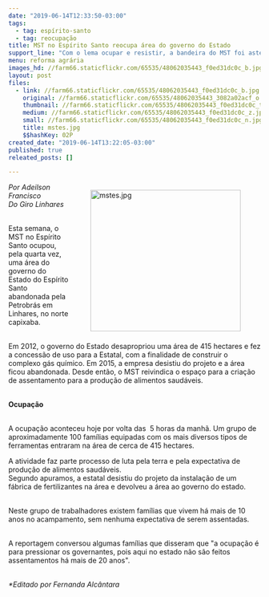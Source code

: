 ```yaml
---
date: "2019-06-14T12:33:50-03:00"
tags:
  - tag: espírito-santo
  - tag: reocupação
title: MST no Espírito Santo reocupa área do governo do Estado
support_line: "Com o lema ocupar e resistir, a bandeira do MST foi asteada no portão da área"
menu: reforma agrária
images_hd: //farm66.staticflickr.com/65535/48062035443_f0ed31dc0c_b.jpg
layout: post
files:
  - link: //farm66.staticflickr.com/65535/48062035443_f0ed31dc0c_b.jpg
    original: //farm66.staticflickr.com/65535/48062035443_3082a02acf_o.jpg
    thumbnail: //farm66.staticflickr.com/65535/48062035443_f0ed31dc0c_t.jpg
    medium: //farm66.staticflickr.com/65535/48062035443_f0ed31dc0c_z.jpg
    small: //farm66.staticflickr.com/65535/48062035443_f0ed31dc0c_n.jpg
    title: mstes.jpg
    $$hashKey: 02P
created_date: "2019-06-14T13:22:05-03:00"
published: true
releated_posts: []

---
```

<figure class="image" style="float:right"><img alt="mstes.jpg" height="282" src="//farm66.staticflickr.com/65535/48062035443_f0ed31dc0c_b.jpg" width="300" />
<figcaption></figcaption>
</figure>

<p><em>Por Adeilson Francisco<br />
Do Giro Linhares</em><br />
&nbsp;</p>

<p>Esta semana, o MST no Esp&iacute;rito Santo ocupou, pela quarta vez, uma&nbsp;&aacute;rea do governo do Estado do Esp&iacute;rito&nbsp; Santo abandonada pela Petrobr&aacute;s em Linhares, no norte capixaba.</p>

<p><br />
Em 2012, o governo do Estado desapropriou uma &aacute;rea de 415 hectares e fez a concess&atilde;o de uso para a Estatal, com a finalidade de construir o complexo g&aacute;s qu&iacute;mico. Em 2015, a empresa desistiu do projeto e a &aacute;rea ficou abandonada. Desde ent&atilde;o, o MST reivindica o espa&ccedil;o&nbsp;para a cria&ccedil;&atilde;o de assentamento para a produ&ccedil;&atilde;o de alimentos saud&aacute;veis.<br />
&nbsp;</p>

<p><strong>Ocupa&ccedil;&atilde;o</strong></p>

<p><br />
A ocupa&ccedil;&atilde;o aconteceu hoje por volta das&nbsp; 5 horas da manh&atilde;. Um grupo de aproximadamente 100 fam&iacute;lias equipadas com os mais diversos tipos de ferramentas entraram na &aacute;rea de cerca de 415 hectares.</p>

<p>A atividade&nbsp;faz parte processo de luta pela terra&nbsp;e pela expectativa de produ&ccedil;&atilde;o de alimentos saud&aacute;veis.<br />
Segundo apuramos, a estatal desistiu do projeto da instala&ccedil;&atilde;o de um f&aacute;brica de fertilizantes na &aacute;rea e devolveu a &aacute;rea ao governo do estado.</p>

<p><br />
Neste grupo de trabalhadores existem fam&iacute;lias que vivem h&aacute;&nbsp;mais de 10 anos no acampamento, sem nenhuma expectativa de serem assentadas.</p>

<p><br />
A reportagem conversou algumas fam&iacute;lias que disseram que&nbsp;&quot;a ocupa&ccedil;&atilde;o &eacute; para pressionar os governantes, pois aqui no estado n&atilde;o s&atilde;o feitos assentamentos h&aacute; mais de 20 anos&quot;.</p>

<p><br />
<em>*Editado por Fernanda Alc&acirc;ntara</em></p>
